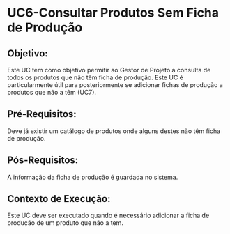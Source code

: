 # UC6-Consultar Produtos Sem Ficha de Produção

## Objetivo:

Este UC tem como objetivo permitir ao Gestor de Projeto a consulta de todos os produtos que não têm ficha de produção. Este UC é particularmente útil para posteriormente se adicionar fichas de produção a produtos que não a têm (UC7).

## Pré-Requisitos:

Deve já existir um catálogo de produtos onde alguns destes não têm ficha de produção.

## Pós-Requisitos:

A informação da ficha de produção é guardada no sistema.

## Contexto de Execução:

Este UC deve ser executado quando é necessário adicionar a ficha de produção de um produto que não a tem.